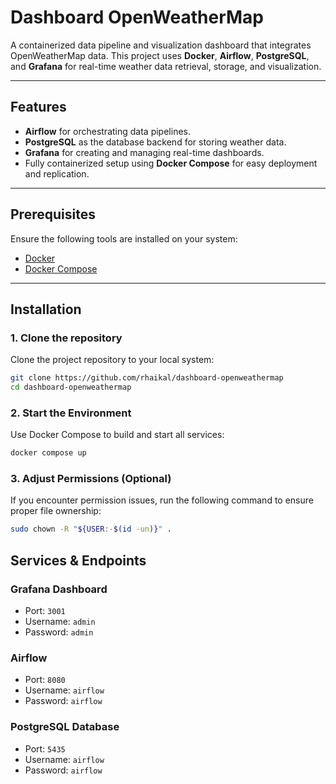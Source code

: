 # Dashboard OpenWeatherMap

A containerized data pipeline and visualization dashboard that integrates OpenWeatherMap data. This project uses **Docker**, **Airflow**, **PostgreSQL**, and **Grafana** for real-time weather data retrieval, storage, and visualization.

---

## Features

- **Airflow** for orchestrating data pipelines.
- **PostgreSQL** as the database backend for storing weather data.
- **Grafana** for creating and managing real-time dashboards.
- Fully containerized setup using **Docker Compose** for easy deployment and replication.

---

## Prerequisites

Ensure the following tools are installed on your system:

- [Docker](https://docs.docker.com/get-docker/)
- [Docker Compose](https://docs.docker.com/compose/install/)

---

## Installation

### 1. Clone the repository
Clone the project repository to your local system:  
```bash
git clone https://github.com/rhaikal/dashboard-openweathermap
cd dashboard-openweathermap
```

### 2. Start the Environment
Use Docker Compose to build and start all services:
```bash
docker compose up
```

### 3. Adjust Permissions (Optional)
If you encounter permission issues, run the following command to ensure proper file ownership:
```bash
sudo chown -R "${USER:-$(id -un)}" .
```

## Services & Endpoints

### Grafana Dashboard
- Port: `3001`
- Username: `admin`
- Password: `admin`

### Airflow
- Port: `8080`
- Username: `airflow`
- Password: `airflow`

### PostgreSQL Database
- Port: `5435`
- Username: `airflow`
- Password: `airflow`
